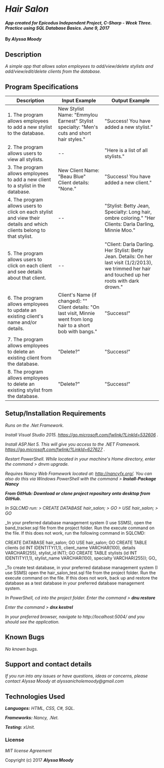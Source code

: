 # _Hair Salon_

#### _App created for Epicodus Independent Project, C-Sharp - Week Three. Practice using SQL Database Basics. June 9, 2017_

#### By _**Alyssa Moody**_

## Description

_A simple app that allows salon employees to add/view/delete stylists and add/view/edit/delete clients from the database._

## Program Specifications

| Description  | Input Example | Output Example |
| ------------- | ------------- | ------------- |
| 1. The program allows employees to add a new stylist to the database.  | New Stylist Name: "Emmylou Earnest" Stylist specialty: "Men's cuts and short hair styles."  | "Success! You have added a new stylist."  |
| 2. The program allows users to view all stylists.  | --   | "Here is a list of all stylists."  |
| 3. The program allows employees to add a new client to a stylist in the database.  | New Client Name: "Beau Blue" Client details: "None."  | "Success! You have added a new client."  |
| 4. The program allows users to click on each stylist and view their details and which clients belong to that stylist.  | --   | "Stylist: Betty Jean, Specialty: Long hair, ombre coloring." "Her Clients: Darla Darling, Minnie Moo."  |
| 5. The program allows users to click on each client and see details about that client.  | --   | "Client: Darla Darling. Her Stylist: Betty Jean. Details: On her last visit (1/2/2013), we trimmed her hair and touched up her roots with dark drown."  |
| 6. The program allows employees to update an existing client's name and/or details.  | Client's Name (if changed): "" Client details: "On last visit, Minnie went from long hair to a short bob with bangs."  | "Success!"  |
| 7. The program allows employees to delete an existing client from the database.  | "Delete?"  | "Success!"  |
| 8. The program allows employees to delete an existing stylist from the database.  | "Delete?"  | "Success!"  |

## Setup/Installation Requirements

_Runs on the .Net Framework._

_Install Visual Studio 2015. https://go.microsoft.com/fwlink/?LinkId=532606 ._

_Install ASP.Net 5. This will give you access to the .NET Framework. https://go.microsoft.com/fwlink/?LinkId=627627 ._

_Restart PowerShell. While located in your machine's Home directory, enter the command > dnvm upgrade._

_Requires Nancy Web Framework located at: http://nancyfx.org/. You can also do this via Windows PowerShell with the command > **Install-Package Nancy**_

_**From GitHub: Download or clone project repository onto desktop from GitHub.**_

_In SQLCMD run: > CREATE DATABASE hair_salon; > GO > USE hair_salon; > GO_

_In your preferred database management system (I use SSMS), open the band_tracker.sql file from the project folder. Run the execute command on the file. If this does not work, run the following command in SQLCMD:

CREATE DATABASE hair_salon; GO USE hair_salon; GO CREATE TABLE clients (id INT IDENTITY(1,1), client_name VARCHAR(100), details VARCHAR(255), stylist_id INT); GO CREATE TABLE stylists (id INT IDENTITY(1,1), stylist_name VARCHAR(100), specialty VARCHAR(255)); GO_

_To create test database, in your preferred database management system (I use SSMS) open the hair_salon_test.sql file from the project folder. Run the execute command on the file. If this does not work, back up and restore the database as a test database in your preferred database management system.

_In PowerShell, cd into the project folder. Enter the command > **dnu restore**_

_Enter the command > **dnx kestrel**_

_In your preferred browser, navigate to http://localhost:5004/ and you should see the application._

## Known Bugs

_No known bugs._

## Support and contact details

_If you run into any issues or have questions, ideas or concerns, please contact Alyssa Moody at alyssanicholemoody@gmail.com_

## Technologies Used

_**Languages:** HTML, CSS, C#, SQL._

_**Frameworks:** Nancy, .Net._

_**Testing:** xUnit._

### License

*MIT license Agreement*

Copyright (c) 2017 **_Alyssa Moody_**
